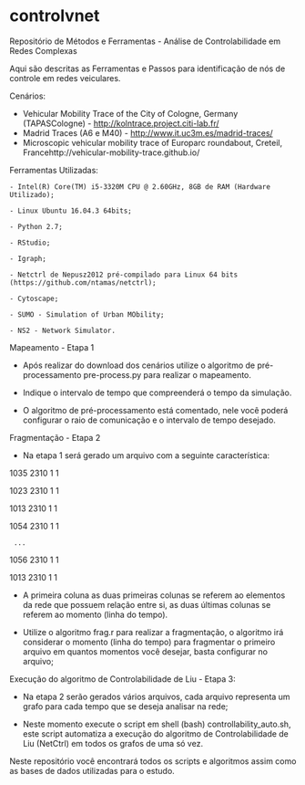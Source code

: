 # controlvnet
Repositório de Métodos e Ferramentas - Análise de Controlabilidade em Redes Complexas

Aqui são descritas as Ferramentas e Passos para identificação de nós de controle em redes veiculares. 

Cenários:

- Vehicular Mobility Trace of the City of Cologne, Germany (TAPASCologne) - http://kolntrace.project.citi-lab.fr/
- Madrid Traces (A6 e M40) - http://www.it.uc3m.es/madrid-traces/
- Microscopic vehicular mobility trace of Europarc roundabout, Creteil, Francehttp://vehicular-mobility-trace.github.io/

Ferramentas Utilizadas:

    - Intel(R) Core(TM) i5-3320M CPU @ 2.60GHz, 8GB de RAM (Hardware Utilizado);
    
    - Linux Ubuntu 16.04.3 64bits;
    
    - Python 2.7;
    
    - RStudio;
    
    - Igraph;
    
    - Netctrl de Nepusz2012 pré-compilado para Linux 64 bits (https://github.com/ntamas/netctrl);
    
    - Cytoscape;
    
    - SUMO - Simulation of Urban MObility;
    
    - NS2 - Network Simulator. 
     

Mapeamento - Etapa 1

- Após realizar do download dos cenários utilize o algoritmo de pré-processamento pre-process.py para realizar o mapeamento.

- Indique o intervalo de tempo que compreenderá o tempo da simulação. 

- O algoritmo de pré-processamento está comentado, nele você poderá configurar o raio de comunicação e o intervalo de tempo desejado.

Fragmentação - Etapa 2

- Na etapa 1 será gerado um arquivo com a seguinte característica:

1035 2310 1 1

1023 2310 1 1

1013 2310 1 1

1054 2310 1 1

     ...
     
1056 2310 1 1

1013 2310 1 1


-  A primeira coluna as duas primeiras colunas se referem ao elementos da rede que possuem relação entre si, as duas últimas
colunas se referem ao momento (linha do tempo).

- Utilize o algoritmo frag.r para realizar a fragmentação, o algoritmo irá considerar o momento (linha do tempo) para 
fragmentar o primeiro arquivo em quantos momentos você desejar, basta configurar no arquivo;

Execução do algoritmo de Controlabilidade de Liu - Etapa 3:

- Na etapa 2 serão gerados vários arquivos, cada arquivo representa um grafo para cada tempo que se deseja analisar na rede;

- Neste momento execute o script em shell (bash) controllability_auto.sh, este script automatiza a execução do algoritmo de 
Controlabilidade de Liu (NetCtrl) em todos os grafos de uma só vez.

Neste repositório você encontrará todos os scripts e algoritmos assim como as bases de dados utilizadas para o estudo.
